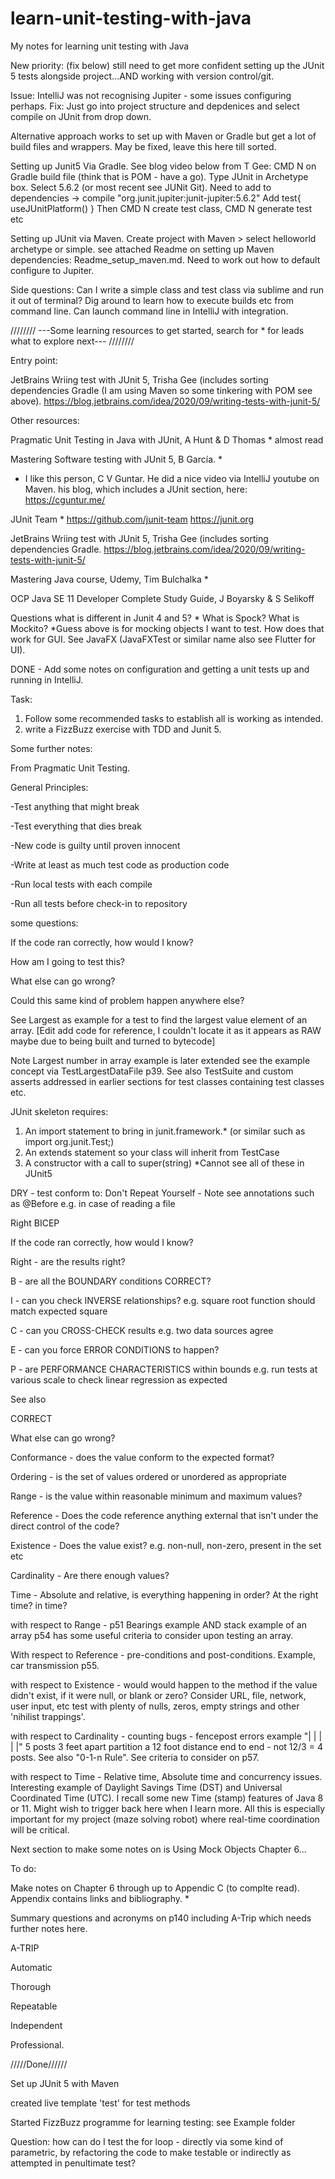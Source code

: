 # learn-unit-testing-with-java
My notes for learning unit testing with Java

New priority: (fix below) still need to get more confident setting up the JUnit 5 tests alongside project...AND working with version control/git.

Issue: IntelliJ was not recognising Jupiter - some issues configuring perhaps. 
Fix: Just go into project structure and depdenices and select compile on JUnit from drop down. 

Alternative approach works to set up with Maven or Gradle but get a lot of build files and wrappers. May be fixed, leave this here till sorted. 

Setting up Junit5 
Via Gradle. See blog video below from T Gee:
CMD N on Gradle build file (think that is POM - have a go).
Type JUnit in Archetype box. Select 5.6.2 (or most recent see JUNit Git).
Need to add to dependencies -> compile "org.junit.jupiter:junit-jupiter:5.6.2"
Add 
test{
  useJUnitPlatform()
}
Then CMD N create test class, CMD N generate test etc

Setting up JUnit via Maven.
Create project with Maven > select helloworld archetype or simple. see attached Readme on setting up Maven dependencies: Readme_setup_maven.md. Need to work out how to default configure to Jupiter.

Side questions: Can I write a simple class and test class via sublime and run it out of terminal? Dig around to learn how to execute builds etc from command line. Can launch command line in IntelliJ with integration. 

////////
---Some learning resources to get started, 
search for * for leads what to explore next---
////////

Entry point: 

JetBrains 
Wriing test with JUnit 5, Trisha Gee (includes sorting dependencies Gradle (I am using Maven so some tinkering with POM see above).
https://blog.jetbrains.com/idea/2020/09/writing-tests-with-junit-5/

Other resources:

Pragmatic Unit Testing in Java with JUnit, A Hunt & D Thomas * almost read

Mastering Software testing with JUnit 5, B García. *

* I like this person, C V Guntar. He did a nice video via IntelliJ youtube on Maven. his blog, which includes a JUnit section, here: https://cguntur.me/


JUnit Team *
https://github.com/junit-team 
https://junit.org

JetBrains 
Wriing test with JUnit 5, Trisha Gee (includes sorting dependencies Gradle.
https://blog.jetbrains.com/idea/2020/09/writing-tests-with-junit-5/


Mastering Java course, Udemy, Tim Bulchalka *

OCP Java SE 11 Developer Complete Study Guide, J Boyarsky & S Selikoff 


Questions what is different in Junit 4 and 5? *
What is Spock?
What is Mockito?
*Guess above is for mocking objects I want to test. How does that work for GUI. See JavaFX (JavaFXTest or similar name also see Flutter for UI).


DONE - Add some notes on configuration and getting a unit tests up and running in IntelliJ.

Task: 
1) Follow some recommended tasks to establish all is working as intended.
2) write a FizzBuzz exercise with TDD and Junit 5.


Some further notes:

From Pragmatic Unit Testing.

General Principles:

-Test anything that might break

-Test everything that dies break

-New code is guilty until proven innocent

-Write at least as much test code as production code

-Run local tests with each compile

-Run all tests before check-in to repository

some questions: 

If the code ran correctly, how would I know?

How am I going to test this?

What else can go wrong?

Could this same kind of problem happen anywhere else?

See Largest as example for a test to find the largest value element of an array. [Edit add code for reference, I couldn't locate it as it appears as RAW maybe due to being built and turned to bytecode]

Note Largest number in array example is later extended see the example concept via TestLargestDataFile p39. See also TestSuite and custom asserts addressed in earlier sections for test classes containing test classes etc. 

JUnit skeleton requires:

1) An import statement to bring in junit.framework.* (or similar such as import org.junit.Test;)
2) An extends statement so your class will inherit from TestCase
3) A constructor with a call to super(string)
*Cannot see all of these in JUnit5

DRY - test conform to: Don't Repeat Yourself - Note see annotations such as @Before e.g. in case of reading a file

Right BICEP

If the code ran correctly, how would I know?

Right - are the results right?

B - are all the BOUNDARY conditions CORRECT?

I - can you check INVERSE relationships? e.g. square root function should match expected square

C - can you CROSS-CHECK results e.g. two data sources agree

E - can you force ERROR CONDITIONS to happen?

P - are PERFORMANCE CHARACTERISTICS within bounds e.g. run tests at various scale to check linear regression as expected 

See also

CORRECT

What else can go wrong?

Conformance - does the value conform to the expected format?

Ordering - is the set of values ordered or unordered as appropriate

Range - is the value within reasonable minimum and maximum values?

Reference - Does the code reference anything external that isn't under the direct control of the code?

Existence - Does the value exist? e.g. non-null, non-zero, present in the set etc

Cardinality - Are there enough values?

Time - Absolute and relative, is everything happening in order? At the right time? in time?

with respect to Range - p51 Bearings example AND stack example of an array p54 has some useful criteria to consider upon testing an array.

With respect to Reference - pre-conditions and post-conditions. Example, car transmission p55.

with respect to Existence - would would happen to the method if the value didn't exist, if it were null, or blank or zero? Consider URL, file, network, user input, etc test with plenty of nulls, zeros, empty strings and other 'nihilist trappings'.

with respect to Cardinality - counting bugs - fencepost errors example "| | | | |" 5 posts 3 feet apart partition a 12 foot distance end to end - not 12/3 = 4 posts. See also "0-1-n Rule". See criteria to consider on p57.

with respect to Time - Relative time, Absolute time and concurrency issues. Interesting example of Daylight Savings Time (DST) and Universal Coordinated Time (UTC). I recall some new Time (stamp) features of Java 8 or 11. Might wish to trigger back here when I learn more. All this is especially important for my project (maze solving robot) where real-time coordination will be critical. 

Next section to make some notes on is Using Mock Objects Chapter 6...

To do:

Make notes on Chapter 6 through up to Appendic C (to complte read). Appendix contains links and bibliography. *

Summary questions and acronyms on p140 including A-Trip which needs further notes here. 

A-TRIP

Automatic

Thorough

Repeatable

Independent

Professional.

/////Done//////

Set up JUnit 5 with Maven

created live template 'test' for test methods

Started FizzBuzz programme for learning testing: see Example folder

Question: how can do I test the for loop - directly via some kind of parametric, by refactoring the code to make testable or indirectly as attempted in penultimate test?




